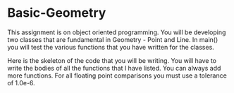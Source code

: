 # Basic-Geometry
This assignment is on object oriented programming. You will be developing two classes that are fundamental in Geometry - Point and Line. In main() you will test the various functions that you have written for the classes.

Here is the skeleton of the code that you will be writing. You will have to write the bodies of all the functions that I have listed. You can always add more functions. For all floating point comparisons you must use a tolerance of 1.0e-6.
